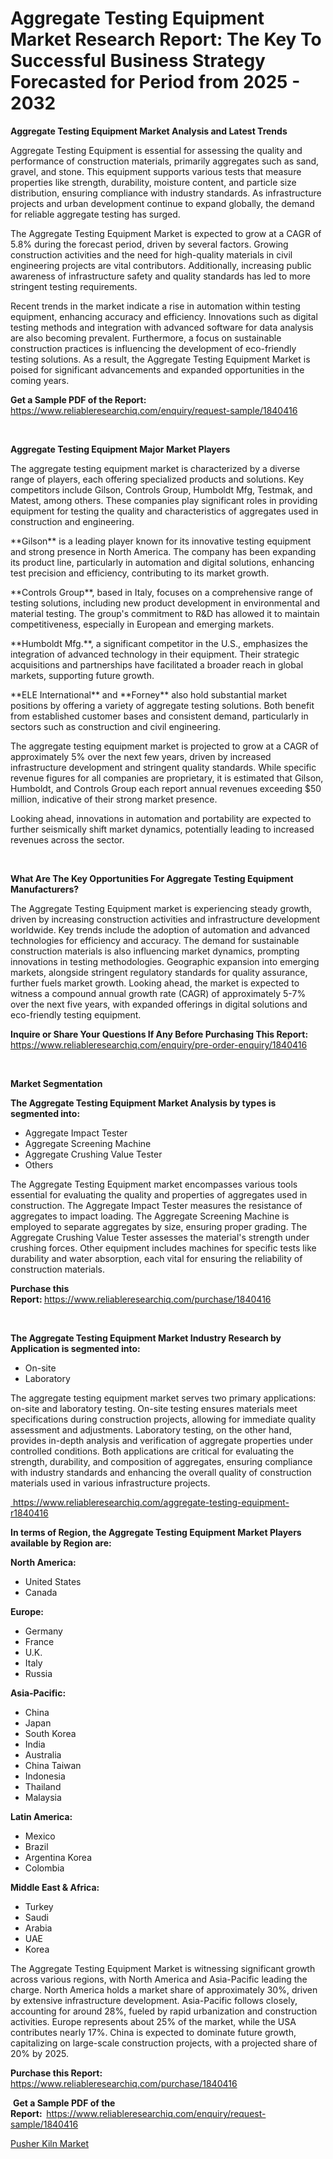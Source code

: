 <p><h1>Aggregate Testing Equipment Market Research Report: The Key To Successful Business Strategy Forecasted for Period from 2025 - 2032</h1></p><p><strong>Aggregate Testing Equipment Market Analysis and Latest Trends</strong></p>
<p><p>Aggregate Testing Equipment is essential for assessing the quality and performance of construction materials, primarily aggregates such as sand, gravel, and stone. This equipment supports various tests that measure properties like strength, durability, moisture content, and particle size distribution, ensuring compliance with industry standards. As infrastructure projects and urban development continue to expand globally, the demand for reliable aggregate testing has surged.</p><p>The Aggregate Testing Equipment Market is expected to grow at a CAGR of 5.8% during the forecast period, driven by several factors. Growing construction activities and the need for high-quality materials in civil engineering projects are vital contributors. Additionally, increasing public awareness of infrastructure safety and quality standards has led to more stringent testing requirements.</p><p>Recent trends in the market indicate a rise in automation within testing equipment, enhancing accuracy and efficiency. Innovations such as digital testing methods and integration with advanced software for data analysis are also becoming prevalent. Furthermore, a focus on sustainable construction practices is influencing the development of eco-friendly testing solutions. As a result, the Aggregate Testing Equipment Market is poised for significant advancements and expanded opportunities in the coming years.</p></p>
<p><strong>Get a Sample PDF of the Report:&nbsp;</strong> <a href="https://www.reliableresearchiq.com/enquiry/request-sample/1840416?utm_campaign=2467&utm_medium=2&utm_source=Github&utm_content=ia&utm_term=22022025&utm_id=aggregate-testing-equipment">https://www.reliableresearchiq.com/enquiry/request-sample/1840416</a></p>
<p>&nbsp;</p>
<p><strong>Aggregate Testing Equipment Major Market Players</strong></p>
<p><p>The aggregate testing equipment market is characterized by a diverse range of players, each offering specialized products and solutions. Key competitors include Gilson, Controls Group, Humboldt Mfg, Testmak, and Matest, among others. These companies play significant roles in providing equipment for testing the quality and characteristics of aggregates used in construction and engineering.</p><p>**Gilson** is a leading player known for its innovative testing equipment and strong presence in North America. The company has been expanding its product line, particularly in automation and digital solutions, enhancing test precision and efficiency, contributing to its market growth.</p><p>**Controls Group**, based in Italy, focuses on a comprehensive range of testing solutions, including new product development in environmental and material testing. The group's commitment to R&D has allowed it to maintain competitiveness, especially in European and emerging markets.</p><p>**Humboldt Mfg.**, a significant competitor in the U.S., emphasizes the integration of advanced technology in their equipment. Their strategic acquisitions and partnerships have facilitated a broader reach in global markets, supporting future growth.</p><p>**ELE International** and **Forney** also hold substantial market positions by offering a variety of aggregate testing solutions. Both benefit from established customer bases and consistent demand, particularly in sectors such as construction and civil engineering.</p><p>The aggregate testing equipment market is projected to grow at a CAGR of approximately 5% over the next few years, driven by increased infrastructure development and stringent quality standards. While specific revenue figures for all companies are proprietary, it is estimated that Gilson, Humboldt, and Controls Group each report annual revenues exceeding $50 million, indicative of their strong market presence. </p><p>Looking ahead, innovations in automation and portability are expected to further seismically shift market dynamics, potentially leading to increased revenues across the sector.</p></p>
<p>&nbsp;</p>
<p><strong>What Are The Key Opportunities For Aggregate Testing Equipment Manufacturers?</strong></p>
<p><p>The Aggregate Testing Equipment market is experiencing steady growth, driven by increasing construction activities and infrastructure development worldwide. Key trends include the adoption of automation and advanced technologies for efficiency and accuracy. The demand for sustainable construction materials is also influencing market dynamics, prompting innovations in testing methodologies. Geographic expansion into emerging markets, alongside stringent regulatory standards for quality assurance, further fuels market growth. Looking ahead, the market is expected to witness a compound annual growth rate (CAGR) of approximately 5-7% over the next five years, with expanded offerings in digital solutions and eco-friendly testing equipment.</p></p>
<p><strong>Inquire or Share Your Questions If Any Before Purchasing This Report:</strong> <a href="https://www.reliableresearchiq.com/enquiry/pre-order-enquiry/1840416?utm_campaign=2467&utm_medium=2&utm_source=Github&utm_content=ia&utm_term=22022025&utm_id=aggregate-testing-equipment">https://www.reliableresearchiq.com/enquiry/pre-order-enquiry/1840416</a></p>
<p>&nbsp;</p>
<p><strong>Market Segmentation</strong></p>
<p><strong>The Aggregate Testing Equipment Market Analysis by types is segmented into:</strong></p>
<p><ul><li>Aggregate Impact Tester</li><li>Aggregate Screening Machine</li><li>Aggregate Crushing Value Tester</li><li>Others</li></ul></p>
<p><p>The Aggregate Testing Equipment market encompasses various tools essential for evaluating the quality and properties of aggregates used in construction. The Aggregate Impact Tester measures the resistance of aggregates to impact loading. The Aggregate Screening Machine is employed to separate aggregates by size, ensuring proper grading. The Aggregate Crushing Value Tester assesses the material's strength under crushing forces. Other equipment includes machines for specific tests like durability and water absorption, each vital for ensuring the reliability of construction materials.</p></p>
<p><strong>Purchase this Report:&nbsp;</strong><a href="https://www.reliableresearchiq.com/purchase/1840416?utm_campaign=2467&utm_medium=2&utm_source=Github&utm_content=ia&utm_term=22022025&utm_id=aggregate-testing-equipment">https://www.reliableresearchiq.com/purchase/1840416</a></p>
<p>&nbsp;</p>
<p><strong>The Aggregate Testing Equipment Market Industry Research by Application is segmented into:</strong></p>
<p><ul><li>On-site</li><li>Laboratory</li></ul></p>
<p><p>The aggregate testing equipment market serves two primary applications: on-site and laboratory testing. On-site testing ensures materials meet specifications during construction projects, allowing for immediate quality assessment and adjustments. Laboratory testing, on the other hand, provides in-depth analysis and verification of aggregate properties under controlled conditions. Both applications are critical for evaluating the strength, durability, and composition of aggregates, ensuring compliance with industry standards and enhancing the overall quality of construction materials used in various infrastructure projects.</p></p>
<p><a href="https://www.reliableresearchiq.com/aggregate-testing-equipment-r1840416?utm_campaign=2467&utm_medium=2&utm_source=Github&utm_content=ia&utm_term=22022025&utm_id=aggregate-testing-equipment">&nbsp;https://www.reliableresearchiq.com/aggregate-testing-equipment-r1840416</a></p>
<p><strong>In terms of Region, the Aggregate Testing Equipment Market Players available by Region are:</strong></p>
<p>
    <p> <strong> North America: </strong>
        <ul>
            <li>United States</li>
            <li>Canada</li>
        </ul>
        </p> 
    <p> <strong> Europe: </strong>
        <ul>
            <li>Germany</li>
            <li>France</li>
            <li>U.K.</li>
            <li>Italy</li>
            <li>Russia</li>
        </ul>
        </p> 
    <p> <strong> Asia-Pacific: </strong>
        <ul>
            <li>China</li>
            <li>Japan</li>
            <li>South Korea</li>
            <li>India</li>
            <li>Australia</li>
            <li>China Taiwan</li>
            <li>Indonesia</li>
            <li>Thailand</li>
            <li>Malaysia</li>
        </ul>
        </p> 
    <p> <strong> Latin America: </strong>
        <ul>
            <li>Mexico</li>
            <li>Brazil</li>
            <li>Argentina Korea</li>
            <li>Colombia</li>
        </ul>
        </p> 
    <p> <strong> Middle East & Africa: </strong>
        <ul>
            <li>Turkey</li>
            <li>Saudi</li>
            <li>Arabia</li>
            <li>UAE</li>
            <li>Korea</li>
        </ul>
    </p>
    </p>
<p><p>The Aggregate Testing Equipment Market is witnessing significant growth across various regions, with North America and Asia-Pacific leading the charge. North America holds a market share of approximately 30%, driven by extensive infrastructure development. Asia-Pacific follows closely, accounting for around 28%, fueled by rapid urbanization and construction activities. Europe represents about 25% of the market, while the USA contributes nearly 17%. China is expected to dominate future growth, capitalizing on large-scale construction projects, with a projected share of 20% by 2025.</p></p>
<p><strong>Purchase this Report: </strong><a href="https://www.reliableresearchiq.com/purchase/1840416?utm_campaign=2467&utm_medium=2&utm_source=Github&utm_content=ia&utm_term=22022025&utm_id=aggregate-testing-equipment">https://www.reliableresearchiq.com/purchase/1840416</a></p>
<p>&nbsp;<strong>Get a Sample PDF of the Report:&nbsp;&nbsp;</strong><a href="https://www.reliableresearchiq.com/enquiry/request-sample/1840416?utm_campaign=2467&utm_medium=2&utm_source=Github&utm_content=ia&utm_term=22022025&utm_id=aggregate-testing-equipment">https://www.reliableresearchiq.com/enquiry/request-sample/1840416</a></p>
<p><strong></strong></p>
<p><p><a href="https://github.com/danikabiele541/Market-Research-Report-List-1/blob/main/pusher-kiln-market.md?utm_campaign=2467&utm_medium=2&utm_source=Github&utm_content=ia&utm_term=22022025&utm_id=aggregate-testing-equipment">Pusher Kiln Market</a></p></p>